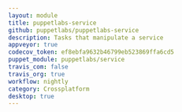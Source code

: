 ```yaml
---
layout: module
title: puppetlabs-service
github: puppetlabs/puppetlabs-service
description: Tasks that manipulate a service
appveyor: true
codecov_token: ef8ebfa9632b46799eb523869ffa6cd5
puppet_module: puppetlabs/service
travis_com: false
travis_org: true
workflow: nightly
category: Crossplatform
desktop: true
---
```

